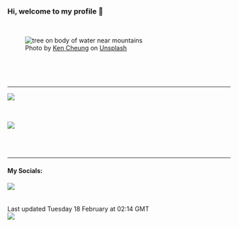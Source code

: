 <h3>Hi, welcome to my profile 👋</h3>

<br />
<figure>
  <img
    src="https://images.unsplash.com/photo-1494500764479-0c8f2919a3d8?crop=entropy&cs=tinysrgb&fit=max&fm=jpg&ixid=M3wyNzQ3MDB8MHwxfHJhbmRvbXx8fHx8fHx8fDE3Mzk4NDExNDN8&ixlib=rb-4.0.3&q=80&w=1080&auto=format"
    alt="tree on body of water near mountains" 
  />
  <figcaption>Photo by <a
    href="https://unsplash.com/@kencheungphoto?utm_source=Profile%20readme&utm_medium=referral">Ken Cheung</a> on <a
    href="https://unsplash.com/?utm_source=Profile%20readme&utm_medium=referral">Unsplash</a></figcaption>
</figure>




  <br /><br /><br />

<hr />
<img
  src="https://github-readme-stats.vercel.app/api?username=shanelucy&show_icons=true&theme=calm"
/>
<br /><br /><br />

<img 
  src="https://github-readme-stats.vercel.app/api/top-langs/?username=shanelucy&theme=calm"
/>
<br /><br /><br /><br />
<hr />
<h4>My Socials:</h4>
<a href="https://uk.linkedin.com/in/shane-lucy-4735b616a">
  <img
    src="https://img.shields.io/badge/linkedin%20-%230077B5.svg?&style=for-the-badge&logo=linkedin&logoColor=white"
  />
</a>
<br /><br /><br />
Last updated Tuesday 18 February at 02:14 GMT
<br />
<img
  src="https://github.com/ShaneLucy/ShaneLucy/workflows/README%20build/badge.svg"
/>
